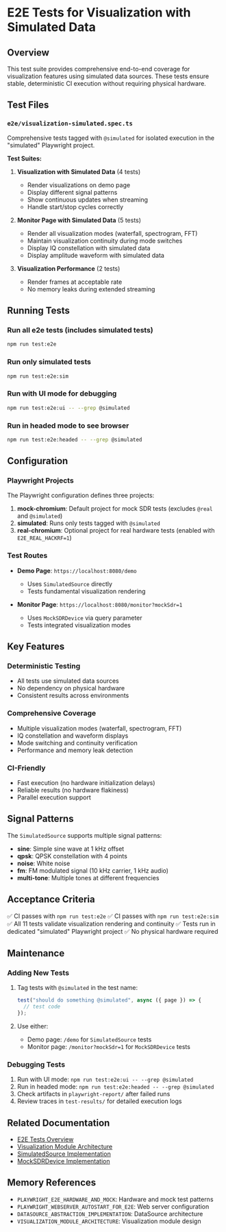 # E2E Tests for Visualization with Simulated Data

## Overview

This test suite provides comprehensive end-to-end coverage for visualization features using simulated data sources. These tests ensure stable, deterministic CI execution without requiring physical hardware.

## Test Files

### `e2e/visualization-simulated.spec.ts`

Comprehensive tests tagged with `@simulated` for isolated execution in the "simulated" Playwright project.

**Test Suites:**

1. **Visualization with Simulated Data** (4 tests)
   - Render visualizations on demo page
   - Display different signal patterns
   - Show continuous updates when streaming
   - Handle start/stop cycles correctly

2. **Monitor Page with Simulated Data** (5 tests)
   - Render all visualization modes (waterfall, spectrogram, FFT)
   - Maintain visualization continuity during mode switches
   - Display IQ constellation with simulated data
   - Display amplitude waveform with simulated data

3. **Visualization Performance** (2 tests)
   - Render frames at acceptable rate
   - No memory leaks during extended streaming

## Running Tests

### Run all e2e tests (includes simulated tests)
```bash
npm run test:e2e
```

### Run only simulated tests
```bash
npm run test:e2e:sim
```

### Run with UI mode for debugging
```bash
npm run test:e2e:ui -- --grep @simulated
```

### Run in headed mode to see browser
```bash
npm run test:e2e:headed -- --grep @simulated
```

## Configuration

### Playwright Projects

The Playwright configuration defines three projects:

1. **mock-chromium**: Default project for mock SDR tests (excludes `@real` and `@simulated`)
2. **simulated**: Runs only tests tagged with `@simulated`
3. **real-chromium**: Optional project for real hardware tests (enabled with `E2E_REAL_HACKRF=1`)

### Test Routes

- **Demo Page**: `https://localhost:8080/demo`
  - Uses `SimulatedSource` directly
  - Tests fundamental visualization rendering

- **Monitor Page**: `https://localhost:8080/monitor?mockSdr=1`
  - Uses `MockSDRDevice` via query parameter
  - Tests integrated visualization modes

## Key Features

### Deterministic Testing
- All tests use simulated data sources
- No dependency on physical hardware
- Consistent results across environments

### Comprehensive Coverage
- Multiple visualization modes (waterfall, spectrogram, FFT)
- IQ constellation and waveform displays
- Mode switching and continuity verification
- Performance and memory leak detection

### CI-Friendly
- Fast execution (no hardware initialization delays)
- Reliable results (no hardware flakiness)
- Parallel execution support

## Signal Patterns

The `SimulatedSource` supports multiple signal patterns:

- **sine**: Simple sine wave at 1 kHz offset
- **qpsk**: QPSK constellation with 4 points
- **noise**: White noise
- **fm**: FM modulated signal (10 kHz carrier, 1 kHz audio)
- **multi-tone**: Multiple tones at different frequencies

## Acceptance Criteria

✅ CI passes with `npm run test:e2e`
✅ CI passes with `npm run test:e2e:sim`
✅ All 11 tests validate visualization rendering and continuity
✅ Tests run in dedicated "simulated" Playwright project
✅ No physical hardware required

## Maintenance

### Adding New Tests

1. Tag tests with `@simulated` in the test name:
   ```typescript
   test("should do something @simulated", async ({ page }) => {
     // test code
   });
   ```

2. Use either:
   - Demo page: `/demo` for `SimulatedSource` tests
   - Monitor page: `/monitor?mockSdr=1` for `MockSDRDevice` tests

### Debugging Tests

1. Run with UI mode: `npm run test:e2e:ui -- --grep @simulated`
2. Run in headed mode: `npm run test:e2e:headed -- --grep @simulated`
3. Check artifacts in `playwright-report/` after failed runs
4. Review traces in `test-results/` for detailed execution logs

## Related Documentation

- [E2E Tests Overview](../docs/e2e-tests.md)
- [Visualization Module Architecture](../src/visualization/README.md)
- [SimulatedSource Implementation](../src/visualization/SimulatedSource.ts)
- [MockSDRDevice Implementation](../src/models/MockSDRDevice.ts)

## Memory References

- `PLAYWRIGHT_E2E_HARDWARE_AND_MOCK`: Hardware and mock test patterns
- `PLAYWRIGHT_WEBSERVER_AUTOSTART_FOR_E2E`: Web server configuration
- `DATASOURCE_ABSTRACTION_IMPLEMENTATION`: DataSource architecture
- `VISUALIZATION_MODULE_ARCHITECTURE`: Visualization module design
